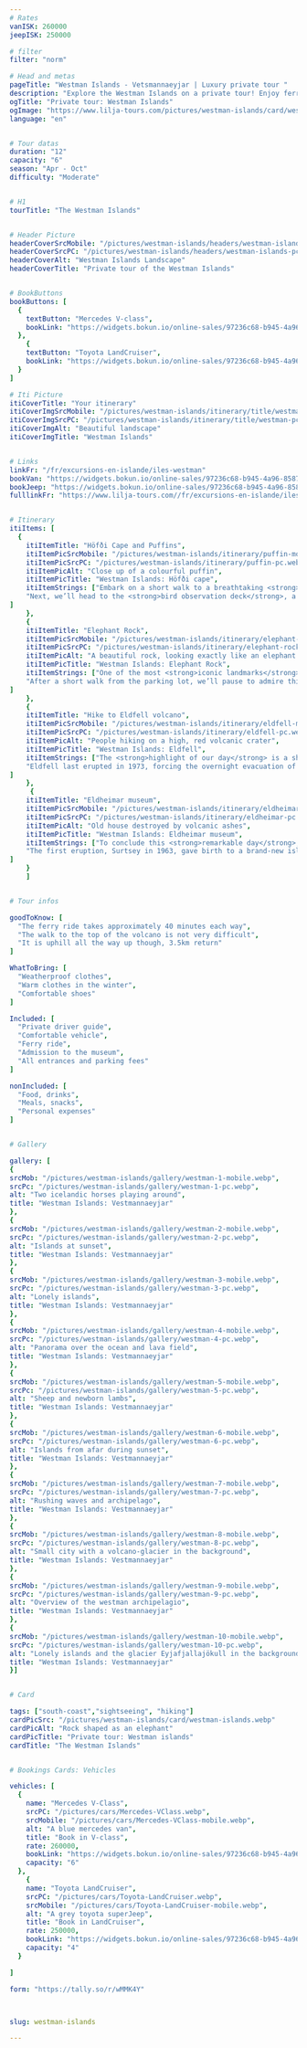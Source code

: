 ```yaml
---
# Rates
vanISK: 260000
jeepISK: 250000

# filter
filter: "norm"

# Head and metas
pageTitle: "Westman Islands - Vetsmannaeyjar | Luxury private tour "
description: "Explore the Westman Islands on a private tour! Enjoy ferry rides, spot puffins, see Elephant Rock, hike Eldfell volcano, and visit the Eldheimar Museum."
ogTitle: "Private tour: Westman Islands"
ogImage: "https://www.lilja-tours.com/pictures/westman-islands/card/westman-islands.webp"
language: "en"


# Tour datas
duration: "12"
capacity: "6"
season: "Apr - Oct"
difficulty: "Moderate"


# H1
tourTitle: "The Westman Islands"


# Header Picture
headerCoverSrcMobile: "/pictures/westman-islands/headers/westman-islands-mobile.webp"
headerCoverSrcPC: "/pictures/westman-islands/headers/westman-islands-pc.webp"
headerCoverAlt: "Westman Islands Landscape"
headerCoverTitle: "Private tour of the Westman Islands"


# BookButtons
bookButtons: [
  {
    textButton: "Mercedes V-class",
    bookLink: "https://widgets.bokun.io/online-sales/97236c68-b945-4a96-8587-660bdc4c45fd/experience-calendar/741342"
  },
    {
    textButton: "Toyota LandCruiser",
    bookLink: "https://widgets.bokun.io/online-sales/97236c68-b945-4a96-8587-660bdc4c45fd/experience-calendar/971165"
  }
]

# Iti Picture
itiCoverTitle: "Your itinerary"
itiCoverImgSrcMobile: "/pictures/westman-islands/itinerary/title/westman-mobile.webp"
itiCoverImgSrcPC: "/pictures/westman-islands/itinerary/title/westman-pc.webp"
itiCoverImgAlt: "Beautiful landscape"
itiCoverImgTitle: "Westman Islands"


# Links
linkFr: "/fr/excursions-en-islande/iles-westman"
bookVan: "https://widgets.bokun.io/online-sales/97236c68-b945-4a96-8587-660bdc4c45fd/experience-calendar/741342"
bookJeep: "https://widgets.bokun.io/online-sales/97236c68-b945-4a96-8587-660bdc4c45fd/experience-calendar/971165"
fulllinkFr: "https://www.lilja-tours.com//fr/excursions-en-islande/iles-westman"


# Itinerary
itiItems: [
  { 
    itiItemTitle: "Höfði Cape and Puffins",
    itiItemPicSrcMobile: "/pictures/westman-islands/itinerary/puffin-mobile.webp",
    itiItemPicSrcPC: "/pictures/westman-islands/itinerary/puffin-pc.webp",
    itiItemPicAlt: "Close up of a colourful puffin",
    itiItemPicTitle: "Westman Islands: Höfði cape",
    itiItemStrings: ["Embark on a short walk to a breathtaking <strong>360-degree panoramic viewpoint</strong>, where you’ll marvel at the stunning beauty of the entire <strong>Westman Islands archipelago</strong>. As you take in the scenery, you might even encounter some curious sheep roaming freely across the landscape, adding to the island's charm.",
    "Next, we’ll head to the <strong>bird observation deck</strong>, a haven for bird lovers. This spot offers a rare chance to observe hundreds of seabirds, including various species that thrive in this unique ecosystem. During the summer months, you’ll have the unforgettable opportunity to witness the <strong>largest puffin colony in the world</strong>, as these iconic birds return to nest on the cliffs, creating a mesmerizing wildlife experience."
]
    },
    {
    itiItemTitle: "Elephant Rock",
    itiItemPicSrcMobile: "/pictures/westman-islands/itinerary/elephant-rock-mobile.webp",
    itiItemPicSrcPC: "/pictures/westman-islands/itinerary/elephant-rock-pc.webp",
    itiItemPicAlt: "A beautiful rock, looking exactly like an elephant is drinking from the sea",
    itiItemPicTitle: "Westman Islands: Elephant Rock",
    itiItemStrings: ["One of the most <strong>iconic landmarks</strong> of the <strong>Westman Islands</strong>, the majestic <strong>Elephant Rock</strong>, rises dramatically from the ocean. This breathtaking rock formation, shaped like a giant elephant dipping its trunk into the sea, is a true natural wonder that captivates visitors with its striking resemblance and raw beauty.",
    "After a short walk from the parking lot, we’ll pause to admire this stunning coastal panorama. During the summer months, the cliffs surrounding Elephant Rock become a lively habitat for dozens of puffins and other seabird species, offering an incredible opportunity for birdwatching in one of Iceland’s most picturesque settings."
]
    },
    {
    itiItemTitle: "Hike to Eldfell volcano",
    itiItemPicSrcMobile: "/pictures/westman-islands/itinerary/eldfell-mobile.webp",
    itiItemPicSrcPC: "/pictures/westman-islands/itinerary/eldfell-pc.webp",
    itiItemPicAlt: "People hiking on a high, red volcanic crater",
    itiItemPicTitle: "Westman Islands: Eldfell",
    itiItemStrings: ["The <strong>highlight of our day</strong> is a short yet rewarding hike to the <strong>active Eldfell volcano</strong>. This <strong>3.2 km round-trip trail</strong> is relatively easy and offers a unique opportunity to walk on volcanic terrain. Once at the summit, you’ll be rewarded with <strong>breathtaking panoramic views</strong> of the entire <strong>Westman Islands</strong>, a sight that is truly unforgettable.",
    "Eldfell last erupted in 1973, forcing the overnight evacuation of the entire town of Heimaey. Even decades later, remnants of this dramatic event are still visible across the island, providing a fascinating glimpse into Iceland’s powerful volcanic history. This hike is not just about the stunning scenery—it’s a journey through one of Iceland’s most remarkable natural and historical sites."
]
    },
     {
    itiItemTitle: "Eldheimar museum",
    itiItemPicSrcMobile: "/pictures/westman-islands/itinerary/eldheimar-mobile.webp",
    itiItemPicSrcPC: "/pictures/westman-islands/itinerary/eldheimar-pc.webp",
    itiItemPicAlt: "Old house destroyed by volcanic ashes",
    itiItemPicTitle: "Westman Islands: Eldheimar museum",
    itiItemStrings: ["To conclude this <strong>remarkable day</strong>, we will visit the <strong>Eldheimar Museum</strong>, a site dedicated to the volcanic history of the Westman Islands. Throughout the day, your guide will have shared the stories of the two major <strong>eruptions that shaped the archipelago</strong> in the 20th century, offering insight into the immense power of Iceland’s volcanoes.",
    "The first eruption, Surtsey in 1963, gave birth to a brand-new island, while the second, Eldfell in 1973, forced the evacuation of Heimaey overnight. The museum is built around a house that was excavated from the lava field, preserving a haunting yet fascinating glimpse into the past, where nature and history collide in an unforgettable way."
]
    }
    ]


# Tour infos

goodToKnow: [
  "The ferry ride takes approximately 40 minutes each way", 
  "The walk to the top of the volcano is not very difficult",
  "It is uphill all the way up though, 3.5km return"
]

WhatToBring: [
  "Weatherproof clothes", 
  "Warm clothes in the winter", 
  "Comfortable shoes"
]

Included: [
  "Private driver guide",
  "Comfortable vehicle",
  "Ferry ride",
  "Admission to the museum",
  "All entrances and parking fees"
]

nonIncluded: [
  "Food, drinks", 
  "Meals, snacks", 
  "Personal expenses"
]


# Gallery

gallery: [
{
srcMob: "/pictures/westman-islands/gallery/westman-1-mobile.webp",
srcPc: "/pictures/westman-islands/gallery/westman-1-pc.webp",
alt: "Two icelandic horses playing around",
title: "Westman Islands: Vestmannaeyjar"
},    
{
srcMob: "/pictures/westman-islands/gallery/westman-2-mobile.webp",
srcPc: "/pictures/westman-islands/gallery/westman-2-pc.webp",
alt: "Islands at sunset",
title: "Westman Islands: Vestmannaeyjar"
},    
{
srcMob: "/pictures/westman-islands/gallery/westman-3-mobile.webp",
srcPc: "/pictures/westman-islands/gallery/westman-3-pc.webp",
alt: "Lonely islands",
title: "Westman Islands: Vestmannaeyjar"
},  
{
srcMob: "/pictures/westman-islands/gallery/westman-4-mobile.webp",
srcPc: "/pictures/westman-islands/gallery/westman-4-pc.webp",
alt: "Panorama over the ocean and lava field",
title: "Westman Islands: Vestmannaeyjar"
},  
{
srcMob: "/pictures/westman-islands/gallery/westman-5-mobile.webp",
srcPc: "/pictures/westman-islands/gallery/westman-5-pc.webp",
alt: "Sheep and newborn lambs",
title: "Westman Islands: Vestmannaeyjar"
},   
{
srcMob: "/pictures/westman-islands/gallery/westman-6-mobile.webp",
srcPc: "/pictures/westman-islands/gallery/westman-6-pc.webp",
alt: "Islands from afar during sunset",
title: "Westman Islands: Vestmannaeyjar"
},    
{
srcMob: "/pictures/westman-islands/gallery/westman-7-mobile.webp",
srcPc: "/pictures/westman-islands/gallery/westman-7-pc.webp",
alt: "Rushing waves and archipelago",
title: "Westman Islands: Vestmannaeyjar"
},  
{
srcMob: "/pictures/westman-islands/gallery/westman-8-mobile.webp",
srcPc: "/pictures/westman-islands/gallery/westman-8-pc.webp",
alt: "Small city with a volcano-glacier in the background",
title: "Westman Islands: Vestmannaeyjar"
},  
{
srcMob: "/pictures/westman-islands/gallery/westman-9-mobile.webp",
srcPc: "/pictures/westman-islands/gallery/westman-9-pc.webp",
alt: "Overview of the westman archipelagio",
title: "Westman Islands: Vestmannaeyjar"
},  
{
srcMob: "/pictures/westman-islands/gallery/westman-10-mobile.webp",
srcPc: "/pictures/westman-islands/gallery/westman-10-pc.webp",
alt: "Lonely islands and the glacier Eyjafjallajökull in the background",
title: "Westman Islands: Vestmannaeyjar"
}]


# Card

tags: ["south-coast","sightseeing", "hiking"]
cardPicSrc: "/pictures/westman-islands/card/westman-islands.webp"
cardPicAlt: "Rock shaped as an elephant"
cardPicTitle: "Private tour: Westman islands"
cardTitle: "The Westman Islands"


# Bookings Cards: Vehicles

vehicles: [
  {
    name: "Mercedes V-Class",
    srcPC: "/pictures/cars/Mercedes-VClass.webp",
    srcMobile: "/pictures/cars/Mercedes-VClass-mobile.webp",
    alt: "A blue mercedes van",
    title: "Book in V-class",
    rate: 260000,
    bookLink: "https://widgets.bokun.io/online-sales/97236c68-b945-4a96-8587-660bdc4c45fd/experience-calendar/741342",
    capacity: "6"
  },
    {
    name: "Toyota LandCruiser",
    srcPC: "/pictures/cars/Toyota-LandCruiser.webp",
    srcMobile: "/pictures/cars/Toyota-LandCruiser-mobile.webp",
    alt: "A grey toyota superJeep",
    title: "Book in LandCruiser",
    rate: 250000,
    bookLink: "https://widgets.bokun.io/online-sales/97236c68-b945-4a96-8587-660bdc4c45fd/experience-calendar/971165",
    capacity: "4"
  }

]

form: "https://tally.so/r/wMMK4Y"



slug: westman-islands

---
```

